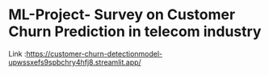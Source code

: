 # ML-Project- Survey on Customer Churn Prediction in telecom industry 
Link :https://customer-churn-detectionmodel-upwssxefs9spbchry4hfj8.streamlit.app/
